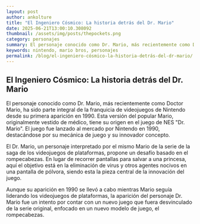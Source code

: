 ```yaml
--- 
layout: post 
author: ankolture 
title: "El Ingeniero Cósmico: La historia detrás del Dr. Mario"
date: 2025-06-21T13:00:10.308092 
thumbnail: /assets/img/posts/thepockets.png
category: personajes 
summary: El personaje conocido como Dr. Mario, más recientemente como Doctor Mario, ha sido parte integral de la franquicia de videojuegos de Nintendo desde su...
keywords: nintendo, mario bros, personajes 
permalink: /blog/el-ingeniero-cósmico-la-historia-detrás-del-dr-mario/ 
--- 
```


## El Ingeniero Cósmico: La historia detrás del Dr. Mario

El personaje conocido como Dr. Mario, más recientemente como Doctor Mario, ha sido parte integral de la franquicia de videojuegos de Nintendo desde su primera aparición en 1990. Esta versión del popular Mario, originalmente vestido de médico, tiene su origen en el juego de NES "Dr. Mario". El juego fue lanzado al mercado por Nintendo en 1990, destacándose por su mecánica de juego y su innovador concepto.

El Dr. Mario, un personaje interpretado por el mismo Mario de la serie de la saga de los videojuegos de plataformas, propone un desafío basado en el rompecabezas. En lugar de recorrer pantallas para salvar a una princesa, aquí el objetivo está en la eliminación de virus y otros agentes nocivos en una pantalla de pólvora, siendo esta la pieza central de la innovación del juego.

Aunque su aparición en 1990 se llevó a cabo mientras Mario seguía liderando los videojuegos de plataformas, la aparición del personaje Dr. Mario fue un intento por contar con un nuevo juego que fuera desvinculado de la serie original, enfocado en un nuevo modelo de juego, el rompecabezas.
